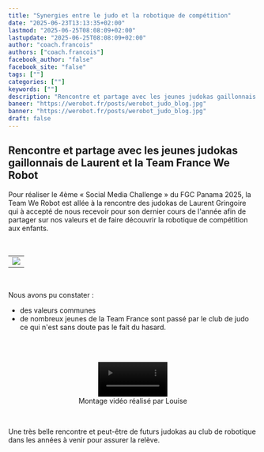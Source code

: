 ```yaml
---
title: "Synergies entre le judo et la robotique de compétition"
date: "2025-06-23T13:13:35+02:00"
lastmod: "2025-06-25T08:08:09+02:00"
lastupdate: "2025-06-25T08:08:09+02:00"
author: "coach.francois"
authors: ["coach.francois"]
facebook_author: "false"
facebook_site: "false"
tags: [""]
categories: [""]
keywords: [""]
description: "Rencontre et partage avec les jeunes judokas gaillonnais de Laurent et la Team France We Robot"
baneer: "https://werobot.fr/posts/werobot_judo_blog.jpg"
banner: "https://werobot.fr/posts/werobot_judo_blog.jpg"
draft: false
---
```

## Rencontre et partage avec les jeunes judokas gaillonnais de Laurent et la Team France We Robot

Pour réaliser le 4ème « Social Media Challenge » du FGC Panama 2025, la Team We Robot est allée à la rencontre des judokas de Laurent Gringoire qui à accepté de nous recevoir pour son dernier cours de l'année afin de partager sur nos valeurs et de faire découvrir la robotique de compétition aux enfants.

<br>
<center>
<table width="40%">
<tr>
<td><img src="https://werobot.fr/posts/werobot_judo_challenge4.jpg"></td>
</tr>
</table>
</center>
<br>

Nous avons pu constater :

 - des valeurs communes
 - de nombreux jeunes de la Team France sont passé par le club de judo ce qui n'est sans doute pas le fait du hasard.

<br><br>
<center>
<figure>
<video width="33%" controls>
<source src="https://werobot.fr/posts/werobot_judo.mp4">

</video>
<figcaption>Montage vidéo réalisé par Louise</figcaption>
</figure>
</center>
<br>

Une très belle rencontre et peut-être de futurs judokas au club de robotique dans les années à venir pour assurer la relève.
















